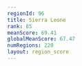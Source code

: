 ```yaml
---
regionId: 96
title: Sierra Leone
rank: 85
meanScore: 69.41
globalMeanScore: 67.47
numRegions: 220
layout: region_score
---
```

